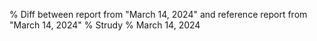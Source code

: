 % Diff between report from "March 14, 2024" and reference report from "March 14, 2024"
% Strudy
% March 14, 2024


